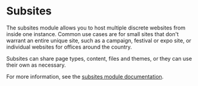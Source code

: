# Subsites

The subsites module allows you to host multiple discrete websites from inside one instance. Common use cases are for
small sites that don't warrant an entire unique site, such as a campaign, festival or expo site, or individual websites
for offices around the country.

Subsites can share page types, content, files and themes, or they can use their own as necessary.

For more information, see the [subsites module documentation](../../../subsites/en).